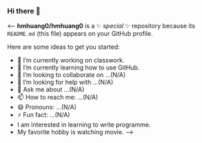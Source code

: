 ### Hi there 👋

<--
**hmhuang0/hmhuang0** is a ✨ _special_ ✨ repository because its `README.md` (this file) appears on your GitHub profile.

Here are some ideas to get you started:

- 🔭 I’m currently working on classwork.
- 🌱 I’m currently learning how to use GitHub.
- 👯 I’m looking to collaborate on ...(N/A)
- 🤔 I’m looking for help with ...(N/A)
- 💬 Ask me about ...(N/A)
- 📫 How to reach me: ...(N/A)
- 😄 Pronouns: ...(N/A)
- ⚡ Fun fact: ...(N/A)
- I am interested in learning to write programme. 
- My favorite hobby is watching movie.
-->

